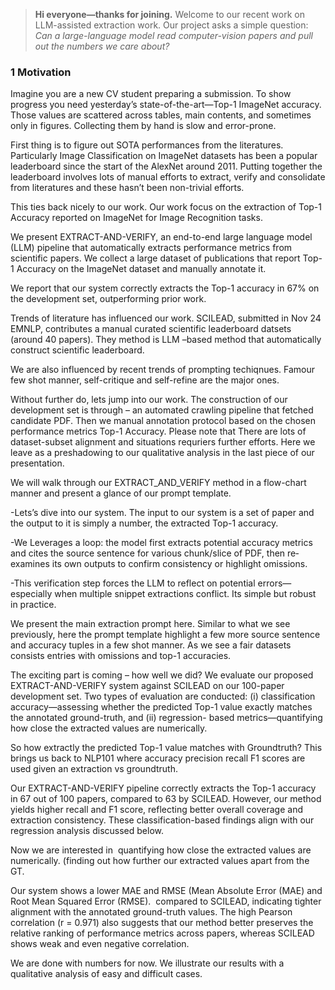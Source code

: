 > **Hi everyone—thanks for joining.** Welcome to our recent work on LLM-assisted extraction work. 
> Our project asks a simple question: *Can a large-language model read computer-vision papers and pull out the numbers we care about?*


### 1  Motivation
Imagine you are a new CV student preparing a submission.
To show progress you need yesterday’s state-of-the-art—Top-1 ImageNet accuracy. Those values are scattered across tables, main contents, and sometimes only in figures. Collecting them by hand is slow and error-prone.


 First thing is to figure out SOTA performances from the literatures. Particularly Image Classification on ImageNet datasets has been a popular leaderboard since the start of the AlexNet around 2011. Putting together the leaderboard involves lots of manual efforts to extract, verify and consolidate from literatures and these hasn’t been non-trivial efforts. 

This ties back nicely to our work. Our work focus on the extraction of Top-1 Accuracy reported on ImageNet for Image Recognition tasks. 

We present EXTRACT-AND-VERIFY, an end-to-end large language model (LLM)
pipeline that automatically extracts performance metrics from scientific papers.
We collect a large dataset of publications that report Top-1 Accuracy on the
ImageNet dataset and manually annotate it.

We report that our system correctly extracts
the Top-1 accuracy in 67% on the development set, outperforming prior work.

Trends of literature has influenced our work.
SCILEAD, submitted in Nov 24 EMNLP, contributes a manual curated scientific leaderboard datsets (around 40 papers). They method is LLM –based method that automatically construct scientific leaderboard.

We are also influenced by recent trends of prompting techiqnues. Famour few shot manner, self-critique and self-refine are the major ones.

Without further do, lets jump into our work. The construction of our development set is through – an automated
crawling pipeline that fetched candidate PDF. Then we manual annotation protocol based on the chosen performance metrics Top-1 Accuracy. Please note that
There are lots of dataset-subset alignment and situations requriers further efforts. Here we leave as a preshadowing to our qualitative analysis in the last piece of our presentation.


We will walk through our EXTRACT_AND_VERIFY method in a flow-chart manner and present a glance of our prompt template.

-Lets’s dive into our system. The input to our system is a set of paper and the output to it is simply a number, the extracted Top-1 accuracy.

-We Leverages a loop: the model first extracts potential accuracy metrics and cites the source sentence for various chunk/slice of PDF, then re‐examines its own outputs to confirm consistency or highlight omissions.

-This verification step forces the LLM to reflect on potential errors—especially when multiple snippet extractions conflict. Its simple but robust in practice.

We present the main extraction prompt here. Similar to what we see previously, here the prompt template highlight a few more source sentence and accuracy tuples in a few shot manner. As we see a fair datasets consists entries with omissions and top-1 accuracies.

The exciting part is coming – how well we did?
We evaluate our proposed EXTRACT-AND-VERIFY system against SCILEAD on our 100-paper
development set. Two types of evaluation are conducted: (i) classification accuracy—assessing
whether the predicted Top-1 value exactly matches the annotated ground-truth, and (ii) regression-
based metrics—quantifying how close the extracted values are numerically.

So how extractly the predicted Top-1 value matches with Groundtruth? This brings us back to NLP101 where accuracy precision recall F1 scores are used given an extraction vs groundtruth.

Our EXTRACT-AND-VERIFY pipeline correctly extracts the Top-1 accuracy in 67 out of 100 papers,
compared to 63 by SCILEAD. However, our method yields higher recall and F1 score, reflecting
better overall coverage and extraction consistency. These classification-based findings align with
our regression analysis discussed below.

Now we are interested in  quantifying how close the extracted values are numerically. (finding out how further our extracted values apart from the GT.

Our system shows a lower MAE and RMSE (Mean Absolute Error (MAE) and Root Mean Squared Error (RMSE).
 compared to SCILEAD, indicating tighter
alignment with the annotated ground-truth values. The high Pearson correlation (r = 0.971) also
suggests that our method better preserves the relative ranking of performance metrics across papers,
whereas SCILEAD shows weak and even negative correlation.

We are done with numbers for now.
We illustrate our results with a qualitative analysis of easy and difficult cases.